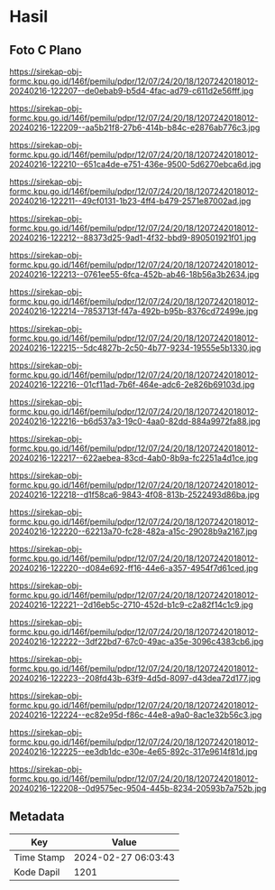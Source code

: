 # Hasil

## Foto C Plano

https://sirekap-obj-formc.kpu.go.id/146f/pemilu/pdpr/12/07/24/20/18/1207242018012-20240216-122207--de0ebab9-b5d4-4fac-ad79-c611d2e56fff.jpg

https://sirekap-obj-formc.kpu.go.id/146f/pemilu/pdpr/12/07/24/20/18/1207242018012-20240216-122209--aa5b21f8-27b6-414b-b84c-e2876ab776c3.jpg

https://sirekap-obj-formc.kpu.go.id/146f/pemilu/pdpr/12/07/24/20/18/1207242018012-20240216-122210--651ca4de-e751-436e-9500-5d6270ebca6d.jpg

https://sirekap-obj-formc.kpu.go.id/146f/pemilu/pdpr/12/07/24/20/18/1207242018012-20240216-122211--49cf0131-1b23-4ff4-b479-2571e87002ad.jpg

https://sirekap-obj-formc.kpu.go.id/146f/pemilu/pdpr/12/07/24/20/18/1207242018012-20240216-122212--88373d25-9ad1-4f32-bbd9-890501921f01.jpg

https://sirekap-obj-formc.kpu.go.id/146f/pemilu/pdpr/12/07/24/20/18/1207242018012-20240216-122213--0761ee55-6fca-452b-ab46-18b56a3b2634.jpg

https://sirekap-obj-formc.kpu.go.id/146f/pemilu/pdpr/12/07/24/20/18/1207242018012-20240216-122214--7853713f-f47a-492b-b95b-8376cd72499e.jpg

https://sirekap-obj-formc.kpu.go.id/146f/pemilu/pdpr/12/07/24/20/18/1207242018012-20240216-122215--5dc4827b-2c50-4b77-9234-19555e5b1330.jpg

https://sirekap-obj-formc.kpu.go.id/146f/pemilu/pdpr/12/07/24/20/18/1207242018012-20240216-122216--01cf11ad-7b6f-464e-adc6-2e826b69103d.jpg

https://sirekap-obj-formc.kpu.go.id/146f/pemilu/pdpr/12/07/24/20/18/1207242018012-20240216-122216--b6d537a3-19c0-4aa0-82dd-884a9972fa88.jpg

https://sirekap-obj-formc.kpu.go.id/146f/pemilu/pdpr/12/07/24/20/18/1207242018012-20240216-122217--622aebea-83cd-4ab0-8b9a-fc2251a4d1ce.jpg

https://sirekap-obj-formc.kpu.go.id/146f/pemilu/pdpr/12/07/24/20/18/1207242018012-20240216-122218--d1f58ca6-9843-4f08-813b-2522493d86ba.jpg

https://sirekap-obj-formc.kpu.go.id/146f/pemilu/pdpr/12/07/24/20/18/1207242018012-20240216-122220--62213a70-fc28-482a-a15c-29028b9a2167.jpg

https://sirekap-obj-formc.kpu.go.id/146f/pemilu/pdpr/12/07/24/20/18/1207242018012-20240216-122220--d084e692-ff16-44e6-a357-4954f7d61ced.jpg

https://sirekap-obj-formc.kpu.go.id/146f/pemilu/pdpr/12/07/24/20/18/1207242018012-20240216-122221--2d16eb5c-2710-452d-b1c9-c2a82f14c1c9.jpg

https://sirekap-obj-formc.kpu.go.id/146f/pemilu/pdpr/12/07/24/20/18/1207242018012-20240216-122222--3df22bd7-67c0-49ac-a35e-3096c4383cb6.jpg

https://sirekap-obj-formc.kpu.go.id/146f/pemilu/pdpr/12/07/24/20/18/1207242018012-20240216-122223--208fd43b-63f9-4d5d-8097-d43dea72d177.jpg

https://sirekap-obj-formc.kpu.go.id/146f/pemilu/pdpr/12/07/24/20/18/1207242018012-20240216-122224--ec82e95d-f86c-44e8-a9a0-8ac1e32b56c3.jpg

https://sirekap-obj-formc.kpu.go.id/146f/pemilu/pdpr/12/07/24/20/18/1207242018012-20240216-122225--ee3db1dc-e30e-4e65-892c-317e9614f81d.jpg

https://sirekap-obj-formc.kpu.go.id/146f/pemilu/pdpr/12/07/24/20/18/1207242018012-20240216-122208--0d9575ec-9504-445b-8234-20593b7a752b.jpg


## Metadata

| Key        | Value               |
| ---------- | ------------------- |
| Time Stamp | 2024-02-27 06:03:43 |
| Kode Dapil | 1201                |



